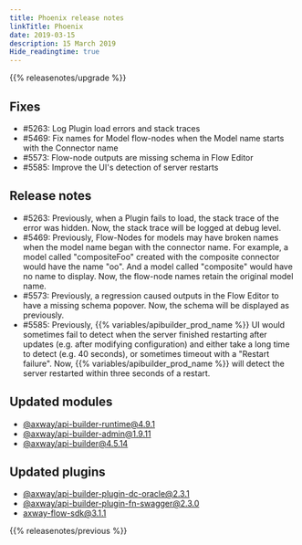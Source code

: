 ```yaml
---
title: Phoenix release notes
linkTitle: Phoenix
date: 2019-03-15
description: 15 March 2019
Hide_readingtime: true
---
```


{{% releasenotes/upgrade %}}

## Fixes

* #5263: Log Plugin load errors and stack traces
* #5469: Fix names for Model flow-nodes when the Model name starts with the Connector name
* #5573: Flow-node outputs are missing schema in Flow Editor
* #5585: Improve the UI's detection of server restarts

## Release notes

* #5263: Previously, when a Plugin fails to load, the stack trace of the error was hidden. Now, the stack trace will be logged at debug level.
* #5469: Previously, Flow-Nodes for models may have broken names when the model name began with the connector name. For example, a model called "compositeFoo" created with the composite connector would have the name "oo". And a model called "composite" would have no name to display. Now, the flow-node names retain the original model name.
* #5573: Previously, a regression caused outputs in the Flow Editor to have a missing schema popover. Now, the schema will be displayed as previously.
* #5585: Previously, {{% variables/apibuilder_prod_name %}} UI would sometimes fail to detect when the server finished restarting after updates (e.g. after modifying configuration) and either take a long time to detect (e.g. 40 seconds), or sometimes timeout with a "Restart failure". Now, {{% variables/apibuilder_prod_name %}} will detect the server restarted within three seconds of a restart.

## Updated modules

* [@axway/api-builder-runtime@4.9.1](https://www.npmjs.com/package/@axway/api-builder-runtime/v/4.9.1)
* [@axway/api-builder-admin@1.9.11](https://www.npmjs.com/package/@axway/api-builder-admin/v/1.9.11)
* [@axway/api-builder@4.5.14](https://www.npmjs.com/package/@axway/api-builder/v/4.5.14)

## Updated plugins

* [@axway/api-builder-plugin-dc-oracle@2.3.1](https://www.npmjs.com/package/@axway/api-builder-plugin-dc-oracle/v/2.3.1)
* [@axway/api-builder-plugin-fn-swagger@2.3.0](https://www.npmjs.com/package/@axway/api-builder-plugin-fn-swagger/v/2.3.0)
* [axway-flow-sdk@3.1.1](https://www.npmjs.com/package/axway-flow-sdk/v/3.1.1)

{{% releasenotes/previous %}}
